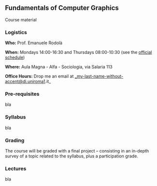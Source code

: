 ## Fundamentals of Computer Graphics

Course material

### Logistics

**Who:** Prof. Emanuele Rodolà

**When:** Mondays 14:00-16:30 and Thursdays 08:00-10:30 (see the [official schedule](https://www.studiareinformatica.uniroma1.it/laurea-magistrale/orario-lezioni))

**Where:** Aula Magna - Alfa - Sociologia, via Salaria 113

**Office Hours:** Drop me an email at _my-last-name-without-accent@di.uniroma1.it_

### Pre-requisites

bla

### Syllabus

bla

### Grading

The course will be graded with a final project – consisting in an in-depth survey of a topic related to the syllabus, plus a participation grade.

### Lectures

bla
